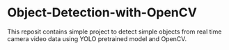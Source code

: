 # Object-Detection-with-OpenCV
This reposit contains simple project to detect simple objects from real time camera video data using YOLO pretrained model and OpenCV.

